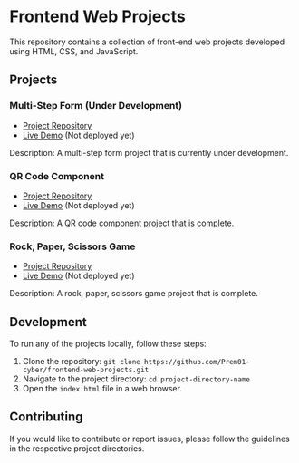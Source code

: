 # Frontend Web Projects

This repository contains a collection of front-end web projects developed using HTML, CSS, and JavaScript.

## Projects

### Multi-Step Form (Under Development)
- [Project Repository](./multi-step-form)
- [Live Demo](#) (Not deployed yet)

Description: A multi-step form project that is currently under development.

### QR Code Component
- [Project Repository](./qr-code-component)
- [Live Demo](#) (Not deployed yet)

Description: A QR code component project that is complete.

### Rock, Paper, Scissors Game
- [Project Repository](./rock-paper-scissors)
- [Live Demo](#) (Not deployed yet)

Description: A rock, paper, scissors game project that is complete.

## Development

To run any of the projects locally, follow these steps:

1. Clone the repository: `git clone https://github.com/Prem01-cyber/frontend-web-projects.git`
2. Navigate to the project directory: `cd project-directory-name`
3. Open the `index.html` file in a web browser.

## Contributing

If you would like to contribute or report issues, please follow the guidelines in the respective project directories.
